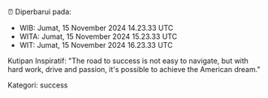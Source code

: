 ⏰ Diperbarui pada:
- WIB: Jumat, 15 November 2024 14.23.33 UTC
- WITA: Jumat, 15 November 2024 15.23.33 UTC
- WIT: Jumat, 15 November 2024 16.23.33 UTC

Kutipan Inspiratif:
"The road to success is not easy to navigate, but with hard work, drive and passion, it's possible to achieve the American dream."


Kategori: success


